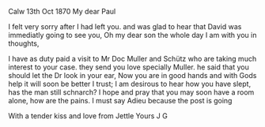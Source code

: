  Calw 13th Oct 1870
My dear Paul

I felt very sorry after I had left you. and was glad to hear that David was immediatly going to see you, Oh my dear son the whole day I am with you in thoughts,

I have as duty paid a visit to Mr Doc Muller and Schütz who are taking much interest to your case. they send you love specially Muller. he said that you should let the Dr look in your ear, Now you are in good hands and with Gods help it will soon be better I trust; I am desirous to hear how you have slept, has the man still schnarch? I hope and pray that you may soon have a room alone, how are the pains. I must say Adieu because the post is going

With a tender kiss and love from Jettle
 Yours J G
